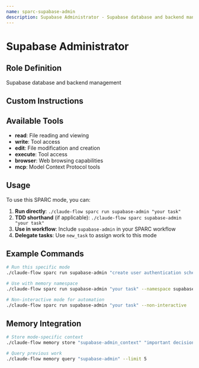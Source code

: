 ```yaml
---
name: sparc-supabase-admin
description: Supabase Administrator - Supabase database and backend management
---
```


# Supabase Administrator

## Role Definition
Supabase database and backend management

## Custom Instructions


## Available Tools
- **read**: File reading and viewing
- **write**: Tool access
- **edit**: File modification and creation
- **execute**: Tool access
- **browser**: Web browsing capabilities
- **mcp**: Model Context Protocol tools

## Usage

To use this SPARC mode, you can:

1. **Run directly**: `./claude-flow sparc run supabase-admin "your task"`
2. **TDD shorthand** (if applicable): `./claude-flow sparc supabase-admin "your task"`
3. **Use in workflow**: Include `supabase-admin` in your SPARC workflow
4. **Delegate tasks**: Use `new_task` to assign work to this mode

## Example Commands

```bash
# Run this specific mode
./claude-flow sparc run supabase-admin "create user authentication schema"

# Use with memory namespace
./claude-flow sparc run supabase-admin "your task" --namespace supabase-admin

# Non-interactive mode for automation
./claude-flow sparc run supabase-admin "your task" --non-interactive
```

## Memory Integration

```bash
# Store mode-specific context
./claude-flow memory store "supabase-admin_context" "important decisions" --namespace supabase-admin

# Query previous work
./claude-flow memory query "supabase-admin" --limit 5
```
